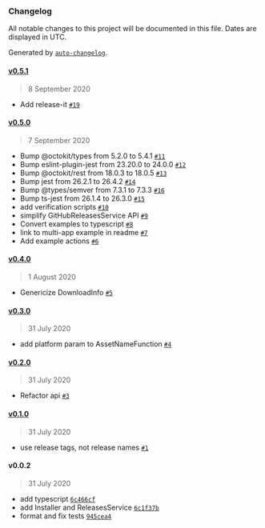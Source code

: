### Changelog

All notable changes to this project will be documented in this file. Dates are displayed in UTC.

Generated by [`auto-changelog`](https://github.com/CookPete/auto-changelog).

#### [v0.5.1](https://github.com/jbrunton/gha-installer/compare/v0.5.0...v0.5.1)

> 8 September 2020

- Add release-it [`#19`](https://github.com/jbrunton/gha-installer/pull/19)

#### [v0.5.0](https://github.com/jbrunton/gha-installer/compare/v0.4.0...v0.5.0)

> 7 September 2020

- Bump @octokit/types from 5.2.0 to 5.4.1 [`#11`](https://github.com/jbrunton/gha-installer/pull/11)
- Bump eslint-plugin-jest from 23.20.0 to 24.0.0 [`#12`](https://github.com/jbrunton/gha-installer/pull/12)
- Bump @octokit/rest from 18.0.3 to 18.0.5 [`#13`](https://github.com/jbrunton/gha-installer/pull/13)
- Bump jest from 26.2.1 to 26.4.2 [`#14`](https://github.com/jbrunton/gha-installer/pull/14)
- Bump @types/semver from 7.3.1 to 7.3.3 [`#16`](https://github.com/jbrunton/gha-installer/pull/16)
- Bump ts-jest from 26.1.4 to 26.3.0 [`#15`](https://github.com/jbrunton/gha-installer/pull/15)
- add verification scripts [`#10`](https://github.com/jbrunton/gha-installer/pull/10)
- simplify GitHubReleasesService API [`#9`](https://github.com/jbrunton/gha-installer/pull/9)
- Convert examples to typescript [`#8`](https://github.com/jbrunton/gha-installer/pull/8)
- link to multi-app example in readme [`#7`](https://github.com/jbrunton/gha-installer/pull/7)
- Add example actions [`#6`](https://github.com/jbrunton/gha-installer/pull/6)

#### [v0.4.0](https://github.com/jbrunton/gha-installer/compare/v0.3.0...v0.4.0)

> 1 August 2020

- Genericize DownloadInfo [`#5`](https://github.com/jbrunton/gha-installer/pull/5)

#### [v0.3.0](https://github.com/jbrunton/gha-installer/compare/v0.2.0...v0.3.0)

> 31 July 2020

- add platform param to AssetNameFunction [`#4`](https://github.com/jbrunton/gha-installer/pull/4)

#### [v0.2.0](https://github.com/jbrunton/gha-installer/compare/v0.1.0...v0.2.0)

> 31 July 2020

- Refactor api [`#3`](https://github.com/jbrunton/gha-installer/pull/3)

#### [v0.1.0](https://github.com/jbrunton/gha-installer/compare/v0.0.2...v0.1.0)

> 31 July 2020

- use release tags, not release names [`#1`](https://github.com/jbrunton/gha-installer/pull/1)

#### v0.0.2

> 31 July 2020

- add typescript [`6c466cf`](https://github.com/jbrunton/gha-installer/commit/6c466cf82635c0ce36ce793cf449018f839529aa)
- add Installer and ReleasesService [`6c1f37b`](https://github.com/jbrunton/gha-installer/commit/6c1f37b552e9215cf123f2616c4b5277593e67ef)
- format and fix tests [`945cea4`](https://github.com/jbrunton/gha-installer/commit/945cea48fe347188c2c84532e92eb78d681f5eda)
